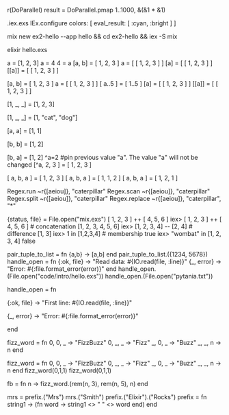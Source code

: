r(DoParallel)
result = DoParallel.pmap 1..1000, &(&1 * &1)

.iex.exs
IEx.configure colors: [ eval_result: [ :cyan, :bright ] ]

mix new ex2-hello --app hello && cd ex2-hello && iex -S mix

elixir hello.exs

a = [1, 2, 3]
a = 4
4 = a
[a, b] = [ 1, 2, 3 ]
a = [ [ 1, 2, 3 ] ]
[a] = [ [ 1, 2, 3 ] ]
[[a]] = [ [ 1, 2, 3 ] ]

[a, b] = [ 1, 2, 3 ]
a = [ [ 1, 2, 3 ] ]
[ a..5 ] = [ 1..5 ]
[a] = [ [ 1, 2, 3 ] ]
[[a]] = [ [ 1, 2, 3 ] ]

[1, _, _] = [1, 2, 3]

[1, _, _] = [1, "cat", "dog"]

[a, a] = [1, 1]

[b, b] = [1, 2]

[b, a] = [1, 2]
^a=2 #pin previous value "a". The value "a" will not be changed
[^a, 2, 3 ] = [ 1, 2, 3 ]

[ a, b, a ] = [ 1, 2, 3 ]
[ a, b, a ] = [ 1, 1, 2 ]
[ a, b, a ] = [ 1, 2, 1 ]



Regex.run ~r{[aeiou]}, "caterpillar"
Regex.scan ~r{[aeiou]}, "caterpillar"
Regex.split ~r{[aeiou]}, "caterpillar"
Regex.replace ~r{[aeiou]}, "caterpillar", "*"

{status, file} = File.open("mix.exs")
[ 1, 2, 3 ] ++ [ 4, 5, 6 ]
iex> [ 1, 2, 3 ] ++ [ 4, 5, 6 ] # concatenation
[1, 2, 3, 4, 5, 6]
iex> [1, 2, 3, 4] -- [2, 4] # difference
[1, 3]
iex> 1 in [1,2,3,4] # membership
true
iex> "wombat" in [1, 2, 3, 4]
false

pair_tuple_to_list = fn {a,b} -> [a,b] end
pair_tuple_to_list.({1234, 5678})
handle_open = fn
{:ok, file} -> "Read data: #{IO.read(file, :line)}"
{_, error} -> "Error: #{:file.format_error(error)}"
end
handle_open.(File.open("code/intro/hello.exs"))
handle_open.(File.open("pytania.txt"))

handle_open = fn 
 
{:ok, file}  -> "First line: #{IO.read(file, :line)}"
 
{_,   error} -> "Error:  #{:file.format_error(error)}"

end

fizz_word = ​fn
0, 0, _ -> ​"FizzBuzz"
0, _, _ -> ​"Fizz"
_, 0, _ -> ​"Buzz"
_, _, ​n​ -> n
end

fizz_word = fn
0, 0, _ -> "FizzBuzz"
0, _, _ -> "Fizz"
_, 0, _ -> "Buzz"
_, _,​ n -> n
end
fizz_word(0,1,1)
fizz_word(0,1,1)


fb = fn n ->
fizz_word.(rem(​n​, 3), rem(​n​, 5), ​n​)
end

mrs = prefix.("Mrs")
mrs.("Smith")
prefix.("Elixir").("Rocks")
prefix = fn string1 -> (fn word -> string1 <> " " <> word end) end
